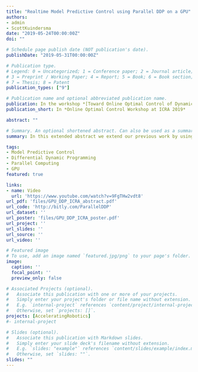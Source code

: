 ```yaml
---
title: "Realtime Model Predictive Control using Parallel DDP on a GPU"
authors:
- admin
- ScottKuindersma
date: "2019-05-24T00:00:00Z"
doi: ""

# Schedule page publish date (NOT publication's date).
publishDate: "2019-05-31T00:00:00Z"

# Publication type.
# Legend: 0 = Uncategorized; 1 = Conference paper; 2 = Journal article;
# 3 = Preprint / Working Paper; 4 = Report; 5 = Book; 6 = Book section;
# 7 = Thesis; 8 = Patent
publication_types: ["9"]

# Publication name and optional abbreviated publication name.
publication: In the workshop *[Toward Online Optimal Control of Dynamic Robots](http://www.rsl.ethz.ch/scientific-events/workshops/ICRA-2019/online-optimal-control.html)* at the *[2019 International Conference on Robotics and Automation (ICRA)](https://www.icra2019.org/)*
publication_short: In *Online Optimal Control Workshop at ICRA 2019*

abstract: ""

# Summary. An optional shortened abstract. Can also be used as a summary for an extended abstract or poster etc.
summary: In this extended abstract we extend our previous work by using our Parallel DDP implementation for MPC on a physical Kuka arm. We demonstrated the feasibility of this approach in the presence of model discrepancies and communication delays between the robot and GPU and found that higher control rates generally lead to better tracking performance across a range of parallelization options.

tags:
- Model Predictive Control
- Differential Dynamic Programming
- Parallel Computing
- GPU
featured: true

links:
- name: Video
  url: 'https://www.youtube.com/watch?v=9FgTHw2vdt8'
url_pdf: 'files/GPU_DDP_ICRA_abstract.pdf'
url_code: 'http://bitly.com/ParallelDDP'
url_dataset: ''
url_poster: 'files/GPU_DDP_ICRA_poster.pdf'
url_project: ''
url_slides: ''
url_source: ''
url_video: ''

# Featured image
# To use, add an image named `featured.jpg/png` to your page's folder. 
image:
  caption: ''
  focal_point: ''
  preview_only: false

# Associated Projects (optional).
#   Associate this publication with one or more of your projects.
#   Simply enter your project's folder or file name without extension.
#   E.g. `internal-project` references `content/project/internal-project/index.md`.
#   Otherwise, set `projects: []`.
projects: [AcceleratingRobotics]
#- internal-project

# Slides (optional).
#   Associate this publication with Markdown slides.
#   Simply enter your slide deck's filename without extension.
#   E.g. `slides: "example"` references `content/slides/example/index.md`.
#   Otherwise, set `slides: ""`.
slides: ""
---
```


<!-- {{% alert note %}}
Click the *Cite* button above to demo the feature to enable visitors to import publication metadata into their reference management software.
{{% /alert %}}

{{% alert note %}}
Click the *Slides* button above to demo Academic's Markdown slides feature.
{{% /alert %}} -->

<!-- Supplementary notes can be added here, including [code and math](https://sourcethemes.com/academic/docs/writing-markdown-latex/). -->

